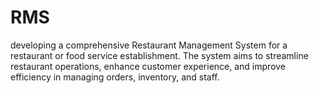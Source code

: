 # RMS
developing a comprehensive Restaurant Management System for a restaurant or food service establishment. The system aims to streamline restaurant operations, enhance customer experience, and improve efficiency in managing orders, inventory, and staff.
